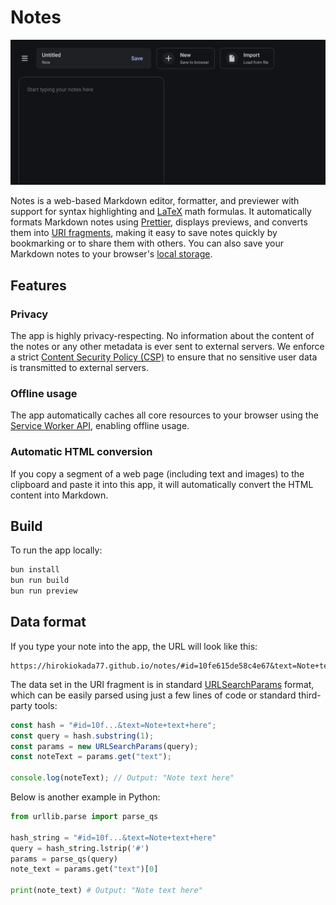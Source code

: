 # Notes

![Screenshot of Notes](screenshot.png)

Notes is a web-based Markdown editor, formatter, and previewer with
support for syntax highlighting and [LaTeX] math formulas. It
automatically formats Markdown notes using [Prettier], displays
previews, and converts them into [URI fragments], making it easy to save
notes quickly by bookmarking or to share them with others. You can also
save your Markdown notes to your browser's [local storage].

## Features

### Privacy

The app is highly privacy-respecting. No information about the content
of the notes or any other metadata is ever sent to external servers. We
enforce a strict [Content Security Policy (CSP)] to ensure that no
sensitive user data is transmitted to external servers.

### Offline usage

The app automatically caches all core resources to your browser using
the [Service Worker API], enabling offline usage.

### Automatic HTML conversion

If you copy a segment of a web page (including text and images) to the
clipboard and paste it into this app, it will automatically convert the
HTML content into Markdown.

## Build

To run the app locally:

```sh
bun install
bun run build
bun run preview
```

## Data format

If you type your note into the app, the URL will look like this:

```
https://hirokiokada77.github.io/notes/#id=10fe615de58c4e67&text=Note+text+here
```

The data set in the URI fragment is in standard [URLSearchParams]
format, which can be easily parsed using just a few lines of code or
standard third-party tools:

```js
const hash = "#id=10f...&text=Note+text+here";
const query = hash.substring(1);
const params = new URLSearchParams(query);
const noteText = params.get("text");

console.log(noteText); // Output: "Note text here"
```

Below is another example in Python:

```python
from urllib.parse import parse_qs

hash_string = "#id=10f...&text=Note+text+here"
query = hash_string.lstrip('#')
params = parse_qs(query)
note_text = params.get("text")[0]

print(note_text) # Output: "Note text here"
```

[LaTeX]: https://www.latex-project.org/
[Prettier]: https://prettier.io/
[URI fragments]: https://en.wikipedia.org/wiki/URI_fragment
[local storage]: https://developer.mozilla.org/en-US/docs/Web/API/Web_Storage_API
[Content Security Policy (CSP)]: https://developer.mozilla.org/en-US/docs/Web/HTTP/Guides/CSP
[Service Worker API]: https://developer.mozilla.org/en-US/docs/Web/API/Service_Worker_API
[URLSearchParams]: https://developer.mozilla.org/en-US/docs/Web/API/URLSearchParams

